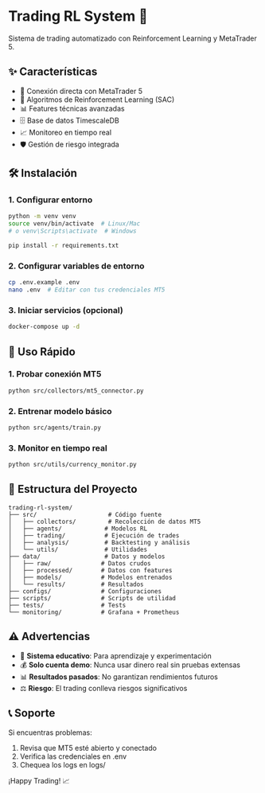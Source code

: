 # Trading RL System 🚀

Sistema de trading automatizado con Reinforcement Learning y MetaTrader 5.

## ✨ Características

- 🔌 Conexión directa con MetaTrader 5
- 🧠 Algoritmos de Reinforcement Learning (SAC)
- 📊 Features técnicas avanzadas
- 🗄️ Base de datos TimescaleDB
- 📈 Monitoreo en tiempo real
- 🛡️ Gestión de riesgo integrada

## 🛠️ Instalación

### 1. Configurar entorno
```bash
python -m venv venv
source venv/bin/activate  # Linux/Mac
# o venv\Scripts\activate  # Windows

pip install -r requirements.txt
```

### 2. Configurar variables de entorno
```bash
cp .env.example .env
nano .env  # Editar con tus credenciales MT5
```

### 3. Iniciar servicios (opcional)
```bash
docker-compose up -d
```

## 🚀 Uso Rápido

### 1. Probar conexión MT5
```bash
python src/collectors/mt5_connector.py
```

### 2. Entrenar modelo básico
```bash
python src/agents/train.py
```

### 3. Monitor en tiempo real
```bash
python src/utils/currency_monitor.py
```

## 📁 Estructura del Proyecto

```
trading-rl-system/
├── src/                    # Código fuente
│   ├── collectors/         # Recolección de datos MT5
│   ├── agents/            # Modelos RL
│   ├── trading/           # Ejecución de trades
│   ├── analysis/          # Backtesting y análisis
│   └── utils/             # Utilidades
├── data/                  # Datos y modelos
│   ├── raw/              # Datos crudos
│   ├── processed/        # Datos con features
│   ├── models/           # Modelos entrenados
│   └── results/          # Resultados
├── configs/              # Configuraciones
├── scripts/              # Scripts de utilidad
├── tests/                # Tests
└── monitoring/           # Grafana + Prometheus
```

## ⚠️ Advertencias

- 🧪 **Sistema educativo**: Para aprendizaje y experimentación
- 💰 **Solo cuenta demo**: Nunca usar dinero real sin pruebas extensas
- 📊 **Resultados pasados**: No garantizan rendimientos futuros
- ⚖️ **Riesgo**: El trading conlleva riesgos significativos

## 📞 Soporte

Si encuentras problemas:
1. Revisa que MT5 esté abierto y conectado
2. Verifica las credenciales en .env
3. Chequea los logs en logs/

¡Happy Trading! 📈
